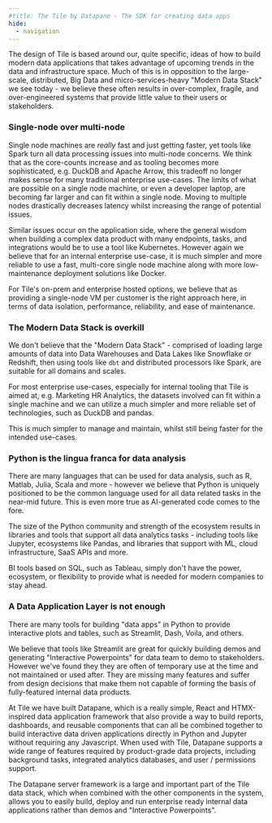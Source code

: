 ```yaml
---
#title: The Tile by Datapane - The SDK for creating data apps
hide:
  - navigation
---
```


The design of Tile is based around our, quite specific, ideas of how to build modern data applications that takes advantage of upcoming trends in the data and infrastructure space. Much of this is in opposition to the large-scale,  distributed, Big Data and micro-services-heavy "Modern Data Stack" we see today - we believe these often results in over-complex, fragile, and over-engineered systems that provide little value to their users or stakeholders.

### Single-node over multi-node

Single node machines are *really* fast and just getting faster, yet tools like Spark turn all data processing issues into multi-node concerns. 
We think that as the core-counts increase and as tooling becomes more sophisticated, e.g. DuckDB and Apache Arrow,  this tradeoff no longer makes sense for many traditional enterprise use-cases.
The limits of what are possible on a single node machine, or even a developer laptop, are becoming far larger and can fit within a single node. Moving to multiple nodes drastically decreases latency whilst increasing the range of potential issues.

Similar issues occur on the application side, where the general wisdom when building a complex data product with many endpoints, tasks, and integrations would be to use a tool like Kubernetes. However again we believe that for an internal enterprise use-case, it is much simpler and more reliable to use a fast, multi-core single node machine along with more low-maintenance deployment solutions like Docker.

For Tile's on-prem and enterprise hosted options, we believe that as providing a single-node VM per customer is the right approach here, in terms of data isolation, performance, reliability, and ease of maintenance.

### The Modern Data Stack is overkill

We don't believe that the "Modern Data Stack" - comprised of loading large amounts of data into Data Warehouses and Data Lakes like Snowflake or Redshift, then using tools like `dbt` and distributed processors like Spark, are suitable for all domains and scales.

For most enterprise use-cases, especially for internal tooling that Tile is aimed at, e.g. Marketing HR Analytics, the datasets involved can fit within a single machine and we can utilize a much simpler and more reliable set of technologies, such as DuckDB and pandas.

This is much simpler to manage and maintain, whilst still being faster for the intended use-cases.

### Python is the lingua franca for data analysis

There are many languages that can be used for data analysis, such as R, Matlab, Julia, Scala and more - however we believe that Python is uniquely positioned to be the common language used for all data related tasks in the near-mid future. This is even more true as AI-generated code comes to the fore.

The size of the Python community and strength of the ecosystem results in libraries and tools that support all data analytics tasks - including tools like Jupyter, ecosystems like Pandas, and libraries that support with ML, cloud infrastructure, SaaS APIs and more.

BI tools based on SQL, such as Tableau, simply don't have the power, ecosystem, or flexibility to provide what is needed for modern companies to stay ahead.

### A Data Application Layer is not enough

There are many tools for building "data apps" in Python to provide interactive plots and tables, such as Streamlit, Dash, Voila, and others.

We believe that tools like Streamlit are great for quickly building demos and generating "Interactive Powerpoints" for data team to demo to stakeholders. However we've found they they are often of temporary use at the time and not maintained or used after. They are missing many features and suffer from design decisions that make them not capable of forming the basis of fully-featured internal data products.

At Tile we have built Datapane, which is a really simple, React and HTMX-inspired data application framework that also provide a way to build reports, dashboards, and reusable components that can all be combined together to build interactive data driven applications directly in Python and Jupyter without requiring any Javascript. When used with Tile, Datapane supports a wide range of features required by product-grade data projects, including background tasks, integrated analytics databases, and user / permissions support.

The Datapane server framework is a large and important part of the Tile data stack, which when combined with the other components in the system, allows you to easily build, deploy and run enterprise ready internal data applications rather than demos and "Interactive Powerpoints".

